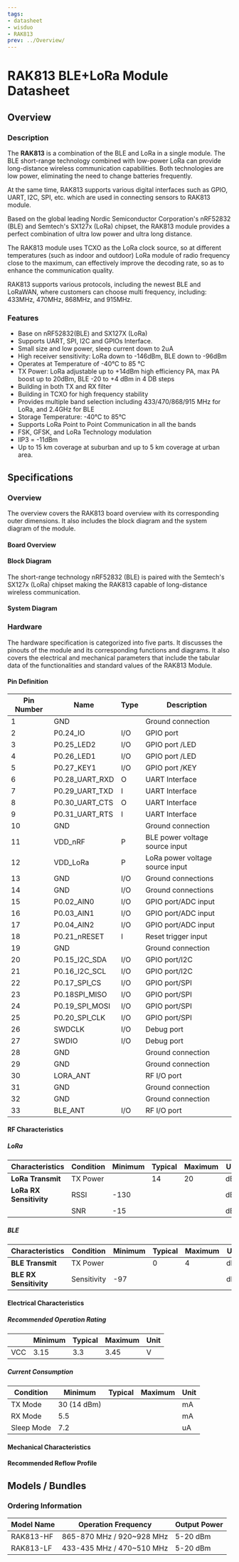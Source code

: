 ```yaml
---
tags:
- datasheet
- wisduo
- RAK813
prev: ../Overview/
---
```


# RAK813 BLE+LoRa Module Datasheet

<!---
<rk-img
  src="/assets/images/wisduo/rak813-module/datasheet/overview/RAK813.jpg"
  width="30%"
  caption="RAK813 Module"
/>
--->

## Overview

### Description

The **RAK813** is a combination of the BLE and LoRa in a single module. The BLE short-range technology combined with low-power LoRa can provide long-distance wireless communication capabilities. Both technologies are low power, eliminating the need to change batteries frequently.

At the same time, RAK813 supports various digital interfaces such as GPIO, UART, I2C, SPI, etc. which are used in connecting sensors to RAK813 module.

Based on the global leading Nordic Semiconductor Corporation's nRF52832 (BLE)
and Semtech's SX127x (LoRa) chipset, the RAK813 module provides a perfect
combination of ultra low power and ultra long distance.

The RAK813 module uses TCXO as the LoRa clock source, so at different temperatures (such as indoor and outdoor) LoRa module of radio frequency close to the maximum, can effectively
improve the decoding rate, so as to enhance the communication quality.

RAK813 supports various protocols, including the newest BLE and LoRaWAN, where customers can choose multi frequency, including: 433MHz, 470MHz, 868MHz, and 915MHz.

### Features

- Base on nRF52832(BLE) and SX127X (LoRa)
- Supports UART, SPI, I2C and GPIOs Interface.
- Small size and low power, sleep current down to 2uA
- High receiver sensitivity: LoRa down to -146dBm, BLE down to -96dBm
- Operates at Temperature of -40°C to 85 °C
- TX Power: LoRa adjustable up to +14dBm high efficiency PA, max PA boost up to 20dBm, BLE -20 to +4 dBm in 4 DB steps
- Building in both TX and RX filter
- Building in TCXO for high frequency stability
- Provides multiple band selection including 433/470/868/915 MHz for LoRa, and 2.4GHz for BLE
- Storage Temperature: -40°C to 85°C
- Supports LoRa Point to Point Communication in all the bands
- FSK, GFSK, and LoRa Technology modulation
- llP3 = -11dBm
- Up to 15 km coverage at suburban and up to 5 km coverage at urban area.

## Specifications

### Overview

The overview covers the RAK813 board overview with its corresponding outer dimensions. It also includes the block diagram and the system diagram of the module.


#### Board Overview


<rk-img
  src="/assets/images/wisduo/rak813-module/datasheet/board-overview/rak813-board-dimension.png"
  width="40%"
  caption="RAK813 Board Dimensions"
/>

#### Block Diagram

The short-range technology nRF52832 (BLE) is paired with the Semtech's SX127x (LoRa) chipset making the RAK813 capable of long-distance wireless communication. 

<rk-img
  src="/assets/images/wisduo/rak813-module/datasheet/interfaces/block-diagram.png"
  width="80%"
  caption="RAK813 Block Diagram"
/>

#### System Diagram

<rk-img
  src="/assets/images/wisduo/rak813-module/datasheet/interfaces/system-diagram.png"
  width="80%"
  caption="System Diagram"
/>

### Hardware

The hardware specification is categorized into five parts. It discusses the pinouts of the module and its corresponding functions and diagrams. It also covers the electrical and mechanical parameters that include the tabular data of the functionalities and standard values of the RAK813 Module.


#### Pin Definition

<rk-img
  src="/assets/images/wisduo/rak813-module/datasheet/pin-definition/rak813-pinout.png"
  width="70%"
  caption="Pin Out Diagram for RAK813"
/>

| Pin Number | Name           | Type | Description                      |
| ---------- | -------------- | ---- | -------------------------------- |
| 1          | GND            |      | Ground connection                |
| 2          | P0.24_IO       | I/O  | GPIO port                        |
| 3          | P0.25_LED2     | I/O  | GPIO port /LED                   |
| 4          | P0.26_LED1     | I/O  | GPIO port /LED                   |
| 5          | P0.27_KEY1     | I/O  | GPIO port /KEY                   |
| 6          | P0.28_UART_RXD | O    | UART Interface                   |
| 7          | P0.29_UART_TXD | I    | UART Interface                   |
| 8          | P0.30_UART_CTS | O    | UART Interface                   |
| 9          | P0.31_UART_RTS | I    | UART Interface                   |
| 10         | GND            |      | Ground connection                |
| 11         | VDD_nRF        | P    | BLE power voltage source input   |
| 12         | VDD_LoRa       | P    | LoRa power voltage source input |
| 13         | GND            | I/O  | Ground connections               |
| 14         | GND            | I/O  | Ground connections               |
| 15         | P0.02_AIN0     | I/O  | GPIO port/ADC input              |
| 16         | P0.03_AIN1     | I/O  | GPIO port/ADC input              |
| 17         | P0.04_AIN2     | I/O  | GPIO port/ADC input              |
| 18         | P0.21_nRESET   | I    | Reset trigger input              |
| 19         | GND            |      | Ground connection                |
| 20         | P0.15_I2C_SDA  | I/O  | GPIO port/I2C                    |
| 21         | P0.16_I2C_SCL  | I/O  | GPIO port/I2C                    |
| 22         | P0.17_SPI_CS   | I/O  | GPIO port/SPI                    |
| 23         | P0.18SPI_MISO  | I/O  | GPIO port/SPI                    |
| 24         | P0.19_SPI_MOSI | I/O  | GPIO port/SPI                    |
| 25         | P0.20_SPI_CLK  | I/O  | GPIO port/SPI                    |
| 26         | SWDCLK         | I/O  | Debug port                       |
| 27         | SWDIO          | I/O  | Debug port                       |
| 28         | GND            |      | Ground connection                |
| 29         | GND            |      | Ground connection                |
| 30         | LORA_ANT       |      | RF I/O port                      |
| 31         | GND            |      | Ground connection                |
| 32         | GND            |      | Ground connection                |
| 33         | BLE_ANT        | I/O  | RF I/O port                      |

#### RF Characteristics

##### LoRa

| Characteristics         | Condition | Minimum | Typical | Maximum | Unit |
| ----------------------- | --------- | ------- | ------- | ------- | ---- |
| **LoRa Transmit**       | TX Power  |         | 14      | 20      | dBm  |
| **LoRa RX Sensitivity** | RSSI      | -130    |         |         | dBm  |
|                         | SNR       | -15     |         |         | dB   |

##### BLE

| Characteristics        | Condition   | Minimum | Typical | Maximum | Unit |
| ---------------------- | ----------- | ------- | ------- | ------- | ---- |
| **BLE Transmit**       | TX Power    |         | 0       | 4       | dBm  |
| **BLE RX Sensitivity** | Sensitivity | -97     |         |         | dBm  |

#### Electrical Characteristics

##### Recommended Operation Rating

|     | Minimum | Typical | Maximum | Unit |
| --- | ------- | ------- | ------- | ---- |
| VCC | 3.15    | 3.3     | 3.45    | V    |

##### Current Consumption

| Condition  | Minimum     | Typical | Maximum | Unit |
| ---------- | ----------- | ------- | ------- | ---- |
| TX Mode    | 30 (14 dBm) |         |         | mA   |
| RX Mode    | 5.5         |         |         | mA   |
| Sleep Mode | 7.2         |         |         | uA   |

#### Mechanical Characteristics


<rk-img
  src="/assets/images/wisduo/rak813-module/datasheet/mechanical-dimension/veq8asjwdqh1rpm9fape.png"
  width="65%"
  caption="Mechanical Dimensions of RAK813"
/>

#### Recommended Reflow Profile

<rk-img
  src="/assets/images/wisduo/rak813-module/datasheet/reflow-profile/reflow-profile.png"
  width="70%"
  caption="Reflow Profile for RAK813"
/>

## Models / Bundles

### Ordering Information

| Model Name | Operation Frequency       | Output Power |
| ---------- | ------------------------- | ------------ |
| RAK813-HF  | 865-870 MHz / 920~928 MHz | 5-20 dBm     |
| RAK813-LF  | 433-435 MHz / 470~510 MHz | 5-20 dBm     |
